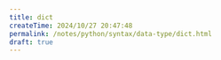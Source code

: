 ```yaml
---
title: dict
createTime: 2024/10/27 20:47:48
permalink: /notes/python/syntax/data-type/dict.html
draft: true
---
```

